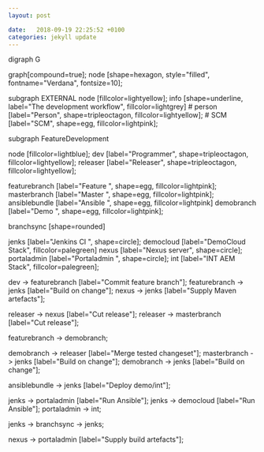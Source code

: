 ```yaml
---
layout: post

date:   2018-09-19 22:25:52 +0100
categories: jekyll update
---
```

digraph G

graph\[compound=true\]; node \[shape=hexagon, style=\"filled\",
fontname=\"Verdana\", fontsize=10\];

subgraph EXTERNAL node \[fillcolor=lightyellow\]; info
\[shape=underline, label=\"The development workflow\",
fillcolor=lightgrey\] \# person \[label=\"Person\", shape=tripleoctagon,
fillcolor=lightyellow\]; \# SCM \[label=\"SCM\", shape=egg,
fillcolor=lightpink\];

subgraph FeatureDevelopment

node \[fillcolor=lightblue\]; dev \[label=\"Programmer\",
shape=tripleoctagon, fillcolor=lightyellow\]; releaser
\[label=\"Releaser\", shape=tripleoctagon, fillcolor=lightyellow\];

featurebranch \[label=\"Feature \", shape=egg, fillcolor=lightpink\];
masterbranch \[label=\"Master \", shape=egg, fillcolor=lightpink\];
ansiblebundle \[label=\"Ansible \", shape=egg, fillcolor=lightpink\]
demobranch \[label=\"Demo \", shape=egg, fillcolor=lightpink\];

branchsync \[shape=rounded\]

jenks \[label=\"Jenkins CI \", shape=circle\]; democloud
\[label=\"DemoCloud Stack\", fillcolor=palegreen\] nexus \[label=\"Nexus
server\", shape=circle\]; portaladmin \[label=\"Portaladmin \",
shape=circle\]; int \[label=\"INT AEM Stack\", fillcolor=palegreen\];

dev -\> featurebranch \[label=\"Commit feature branch\"\]; featurebranch
-\> jenks \[label=\"Build on change\"\]; nexus -\> jenks
\[label=\"Supply Maven artefacts\"\];

releaser -\> nexus \[label=\"Cut release\"\]; releaser -\> masterbranch
\[label=\"Cut release\"\];

featurebranch -\> demobranch;

demobranch -\> releaser \[label=\"Merge tested changeset\"\];
masterbranch -\> jenks \[label=\"Build on change\"\]; demobranch -\>
jenks \[label=\"Build on change\"\];

ansiblebundle -\> jenks \[label=\"Deploy demo/int\"\];

jenks -\> portaladmin \[label=\"Run Ansible\"\]; jenks -\> democloud
\[label=\"Run Ansible\"\]; portaladmin -\> int;

jenks -\> branchsync -\> jenks;

nexus -\> portaladmin \[label=\"Supply build artefacts\"\];
